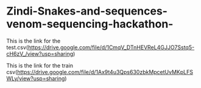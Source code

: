# Zindi-Snakes-and-sequences-venom-sequencing-hackathon-

This is the link for the test.csv(https://drive.google.com/file/d/1CmqV_DTnHEVReL4GJJO7Sstq5-cH6zV_/view?usp=sharing)

This is the link for the train csv(https://drive.google.com/file/d/1Ax9t4u3Qps630zbkMpcetUvMKpLFSWLy/view?usp=sharing)
